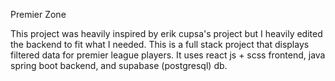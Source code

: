 Premier Zone

This project was heavily inspired by erik cupsa's project but I heavily edited the backend to fit what I needed. This is a full stack project that displays filtered data for premier league players.
It uses react js + scss frontend, java spring boot backend, and supabase (postgresql) db.

